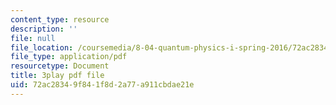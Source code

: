 ```yaml
---
content_type: resource
description: ''
file: null
file_location: /coursemedia/8-04-quantum-physics-i-spring-2016/72ac28349f841f8d2a77a911cbdae21e_jd4es6Bo600.pdf
file_type: application/pdf
resourcetype: Document
title: 3play pdf file
uid: 72ac2834-9f84-1f8d-2a77-a911cbdae21e
---
```


